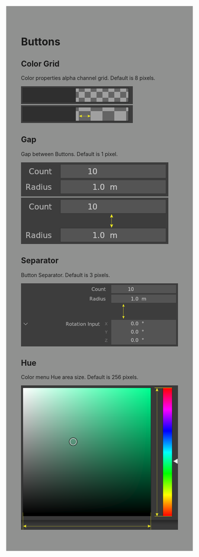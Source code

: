 <div style="background-color: #909190; padding: 40px;">

# **Buttons**

## Color Grid

Color properties alpha channel grid. Default is 8 pixels.

![](./img/buttons_color_grid.png)
![](./img/buttons_color_grid2.png)

## Gap

Gap between Buttons. Default is 1 pixel.

![](./img/buttons_gap.png) ![](./img/buttons_gap2.png)

## Separator

Button Separator. Default is 3 pixels.

![](./img/buttons_separator.png)

## Hue

Color menu Hue area size. Default is 256 pixels.

![](./img/buttons_hue.png)
